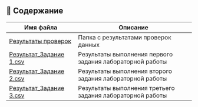 ## 📁 Содержание

| Имя файла | Описание |
|------------|-----------|
| [Результаты проверок](./Результаты%20проверок) | Папка с результатами проверок данных|
| [Результат_Задание 1.csv](./Результат_Задание%201.csv) | Результаты выполнения первого задания лабораторной работы |
| [Результат_Задание 2.csv](./Результат_Задание%202.csv) | Результаты выполнения второго задания лабораторной работы |
| [Результат_Задание 3.csv](./Результат_Задание%203.csv) | Результаты выполнения третьего задания лабораторной работы |
